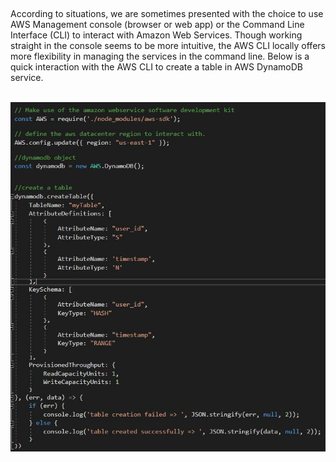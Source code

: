 

​

According to situations, we are sometimes presented with the choice to use AWS Management console (browser or web app) or the Command Line Interface (CLI) to interact with Amazon Web Services. Though working straight in the console seems to be more intuitive, the AWS CLI locally offers more flexibility in managing the services in the command line. Below is a quick interaction with the AWS CLI to create a table in AWS DynamoDB service.



​
&nbsp;&nbsp;&nbsp;&nbsp;&nbsp;&nbsp;&nbsp;&nbsp;&nbsp;&nbsp;&nbsp;&nbsp;&nbsp;![jpg](/images/table_aws.jpg)


